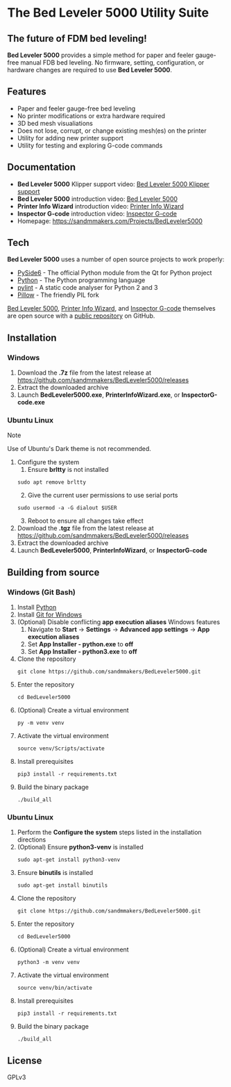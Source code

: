 # The Bed Leveler 5000 Utility Suite
## The future of FDM bed leveling!

**Bed Leveler 5000** provides a simple method for paper and feeler gauge-free manual
FDB bed leveling. No firmware, setting, configuration, or hardware changes are required
to use **Bed Leveler 5000**.

## Features

- Paper and feeler gauge-free bed leveling
- No printer modifications or extra hardware required
- 3D bed mesh visualiations
- Does not lose, corrupt, or change existing mesh(es) on the printer
- Utility for adding new printer support
- Utility for testing and exploring G-code commands

## Documentation
- **Bed Leveler 5000** Klipper support video: [Bed Leveler 5000 Klipper support][BedLeveler5000KlipperVideo]
- **Bed Leveler 5000** introduction video: [Bed Leveler 5000][BedLeveler5000Video]
- **Printer Info Wizard** introduction video: [Printer Info Wizard][PrinterInfoWizardVideo]
- **Inspector G-code** introduction video: [Inspector G-code][InspectorG-code]
- Homepage: https://sandmmakers.com/Projects/BedLeveler5000

## Tech

**Bed Leveler 5000** uses a number of open source projects to work properly:

- [PySide6] - The official Python module from the Qt for Python project
- [Python] - The Python programming language
- [pylint] - A static code analyser for Python 2 and 3
- [Pillow] - The friendly PIL fork

[Bed Leveler 5000][BedLeveler5000], [Printer Info Wizard][BedLeveler5000], and [Inspector G-code][InspectorG-code] themselves are open source with a [public repository][bedleveler5000] on GitHub.

## Installation
### Windows
1) Download the **.7z** file from the latest release at https://github.com/sandmmakers/BedLeveler5000/releases
2) Extract the downloaded archive
3) Launch **BedLeveler5000.exe**, **PrinterInfoWizard.exe**, or **InspectorG-code.exe**

### Ubuntu Linux
>[!NOTE]
>Use of Ubuntu's Dark theme is not recommended.

1) Configure the system
    1) Ensure **brltty** is not installed
    ```
    sudo apt remove brltty
    ```
    2) Give the current user permissions to use serial ports
    ```
    sudo usermod -a -G dialout $USER
    ```
    3) Reboot to ensure all changes take effect
2) Download the **.tgz** file from the latest release at https://github.com/sandmmakers/BedLeveler5000/releases
3) Extract the downloaded archive
4) Launch **BedLeveler5000**, **PrinterInfoWizard**, or **InspectorG-code**

## Building from source
### Windows (Git Bash)
1) Install [Python]
2) Install [Git for Windows]
3) (Optional) Disable conflicting **app execution aliases** Windows features
    1) Navigate to **Start** -> **Settings** -> **Advanced app settings** -> **App execution aliases**
    2) Set **App Installer - python.exe** to **off**
    3) Set **App Installer - python3.exe** to **off**
4) Clone the repository
   ```
   git clone https://github.com/sandmmakers/BedLeveler5000.git
   ```
5) Enter the repository
   ```
   cd BedLeveler5000
   ```
5) (Optional) Create a virtual environment
   ```
   py -m venv venv
   ```
6) Activate the virtual environment
   ```
   source venv/Scripts/activate
   ```
7) Install prerequisites
   ```
   pip3 install -r requirements.txt
   ```
8) Build the binary package
   ```
   ./build_all
   ```

### Ubuntu Linux
1) Perform the **Configure the system** steps listed in the installation directions
2) (Optional) Ensure **python3-venv** is installed
   ```
   sudo apt-get install python3-venv
   ```
2) Ensure **binutils** is installed
   ```
   sudo apt-get install binutils
   ```
2) Clone the repository
   ```
   git clone https://github.com/sandmmakers/BedLeveler5000.git
   ```
3) Enter the repository
   ```
   cd BedLeveler5000
   ```
4) (Optional) Create a virtual environment
   ```
   python3 -m venv venv
   ```
5) Activate the virtual environment
   ```
   source venv/bin/activate
   ```
6) Install prerequisites
   ```
   pip3 install -r requirements.txt
   ```
7) Build the binary package
   ```
   ./build_all
   ```

## License

GPLv3

   [BedLeveler5000]: <https://sandmmakers.com/Projects/BedLeveler5000>
   [git-repo-url]: <https://github.com/sandmmakers/BedLeveler5000.git>
   [BedLeveler5000KlipperVideo]: <https://youtu.be/JBGN3U0C2LM>
   [BedLeveler5000Video]: <https://youtu.be/j5rzlHdtJAo>
   [PrinterInfoWizardVideo]: <https://youtu.be/vVYRg6_kZsc>
   [InspectorG-code]: <https://youtu.be/EVntFYltG1U>
   [PySide6]: <https://pypi.org/project/PySide6>
   [Python]: <https://www.python.org>
   [pylint]: <https://github.com/pylint-dev/pylint>
   [Pillow]: <https://github.com/python-pillow/Pillow>
   [Git for Windows]: <https://gitforwindows.org>